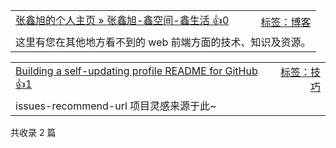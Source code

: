 <table><tr>
<td>
<a href="https://www.zhangxinxu.com/">张鑫旭的个人主页 » 张鑫旭-鑫空间-鑫生活 👍0</a>
</td>
<td align="right">
<a href="https://github.com/vhxubo/issues-recommend-url/labels/%E5%8D%9A%E5%AE%A2">标签：博客</a>
</td>
</tr><tr>
<td colspan="2">
这里有您在其他地方看不到的 web 前端方面的技术、知识及资源。
</td>
</tr></table>

<table><tr>
<td>
<a href="https://simonwillison.net/2020/Jul/10/self-updating-profile-readme/">Building a self-updating profile README for GitHub 👍1</a>
</td>
<td align="right">
<a href="https://github.com/vhxubo/issues-recommend-url/labels/%E6%8A%80%E5%B7%A7">标签：技巧</a>
</td>
</tr><tr>
<td colspan="2">
issues-recommend-url 项目灵感来源于此~
</td>
</tr></table>

共收录 2 篇
